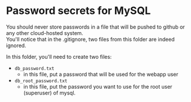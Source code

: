 # Password secrets for MySQL

You should never store passwords in a file that will be pushed to github or any other cloud-hosted system.  
You'll notice that in the .gitignore, two files from this folder are indeed ignored.  

In this folder, you'll need to create two files:

- `db_password.txt`
  - in this file, put a password that will be used for the webapp user
- `db_root_password.txt`
  - in this file, put the password you want to use for the root user (superuser) of mysql. 